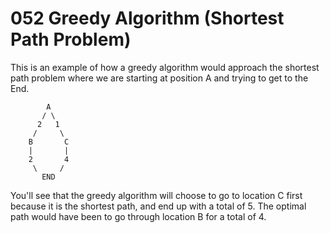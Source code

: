 # 052 Greedy Algorithm (Shortest Path Problem)

This is an example of how a greedy algorithm would approach the shortest path problem where we are starting at position A and trying to get to the End.

```
        A
       / \
      2   1
     /     \
    B       C
    |       |
    2       4
     \     /
       END
```

You'll see that the greedy algorithm will choose to go to location C first because it is the shortest path, and end up with a total of 5. The optimal path would have been to go through location B for a total of 4.
